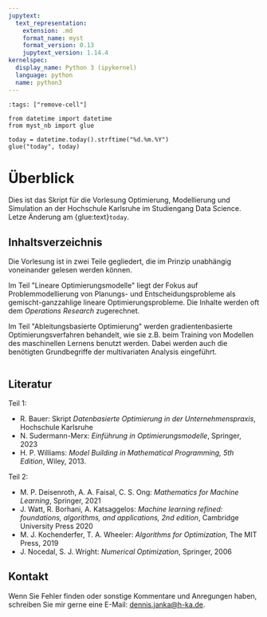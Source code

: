 ```yaml
---
jupytext:
  text_representation:
    extension: .md
    format_name: myst
    format_version: 0.13
    jupytext_version: 1.14.4
kernelspec:
  display_name: Python 3 (ipykernel)
  language: python
  name: python3
---
```

```{code-cell} ipython3
:tags: ["remove-cell"]

from datetime import datetime
from myst_nb import glue

today = datetime.today().strftime("%d.%m.%Y")
glue("today", today)
```

# Überblick
Dies ist das Skript für die Vorlesung Optimierung, Modellierung und Simulation an der Hochschule Karlsruhe im Studiengang Data Science. Letze Änderung am {glue:text}`today`.

## Inhaltsverzeichnis
Die Vorlesung ist in zwei Teile gegliedert, die im Prinzip unabhängig voneinander gelesen werden können. 

Im Teil "Lineare Optimierungsmodelle" liegt der Fokus auf Problemmodellierung von Planungs- und Entscheidungsprobleme als gemischt-ganzzahlige lineare Optimierungsprobleme. Die Inhalte werden oft dem *Operations Research* zugerechnet.

Im Teil "Ableitungsbasierte Optimierung" werden gradientenbasierte Optimierungsverfahren behandelt, wie sie z.B. beim Training von Modellen des maschinellen Lernens benutzt werden. Dabei werden auch die benötigten Grundbegriffe der multivariaten Analysis eingeführt.


```{tableofcontents}
```

## Literatur

Teil 1:
- R. Bauer: Skript *Datenbasierte Optimierung in der Unternehmenspraxis*, Hochschule Karlsruhe
- N. Sudermann-Merx: *Einführung in Optimierungsmodelle*, Springer, 2023
- H. P. Williams: *Model Building in Mathematical Programming, 5th Edition*, Wiley, 2013.

Teil 2:
- M. P. Deisenroth, A. A. Faisal, C. S. Ong: *Mathematics for Machine Learning*, Springer, 2021
- J. Watt, R. Borhani, A. Katsaggelos: *Machine learning refined: foundations, algorithms, and applications, 2nd edition*, Cambridge University Press 2020
- M. J. Kochenderfer, T. A. Wheeler: *Algorithms for Optimization*, The MIT Press, 2019
- J. Nocedal, S. J. Wright: *Numerical Optimization*, Springer, 2006

## Kontakt
Wenn Sie Fehler finden oder sonstige Kommentare und Anregungen haben, schreiben Sie mir gerne eine E-Mail: dennis.janka@h-ka.de.